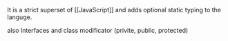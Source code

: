 It is a strict superset of [[JavaScript]] and adds optional static typing to the languge. 

also Interfaces and class modificator (privite, public, protected)